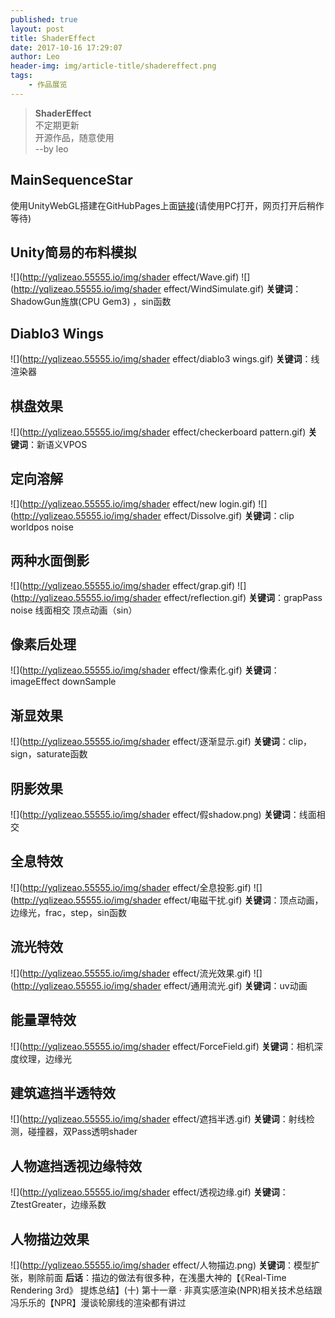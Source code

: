 ```yaml
---
published: true
layout: post
title: ShaderEffect
date: 2017-10-16 17:29:07
author: Leo
header-img: img/article-title/shadereffect.png
tags:
    - 作品展览
---
```

> **ShaderEffect**<br>
> 不定期更新<br>
> 开源作品，随意使用<br>
>  --by leo<br>

## MainSequenceStar
使用UnityWebGL搭建在GitHubPages上面[链接](http://yqlizeao.55555.io/MainSequenceStar-UnityShader/MainSequenceStar/index.html)(请使用PC打开，网页打开后稍作等待)

## Unity简易的布料模拟
![](http://yqlizeao.55555.io/img/shader effect/Wave.gif)
![](http://yqlizeao.55555.io/img/shader effect/WindSimulate.gif)
**关键词**：ShadowGun旌旗(CPU Gem3) ，sin函数

## Diablo3 Wings
![](http://yqlizeao.55555.io/img/shader effect/diablo3 wings.gif)
**关键词**：线渲染器

## 棋盘效果
![](http://yqlizeao.55555.io/img/shader effect/checkerboard pattern.gif)
**关键词**：新语义VPOS

## 定向溶解
![](http://yqlizeao.55555.io/img/shader effect/new login.gif)
![](http://yqlizeao.55555.io/img/shader effect/Dissolve.gif)
**关键词**：clip worldpos noise

## 两种水面倒影
![](http://yqlizeao.55555.io/img/shader effect/grap.gif)
![](http://yqlizeao.55555.io/img/shader effect/reflection.gif)
**关键词**：grapPass noise 线面相交 顶点动画（sin）

## 像素后处理
![](http://yqlizeao.55555.io/img/shader effect/像素化.gif)
**关键词**：imageEffect downSample

## 渐显效果
![](http://yqlizeao.55555.io/img/shader effect/逐渐显示.gif)
**关键词**：clip，sign，saturate函数

## 阴影效果
![](http://yqlizeao.55555.io/img/shader effect/假shadow.png)
**关键词**：线面相交

## 全息特效
![](http://yqlizeao.55555.io/img/shader effect/全息投影.gif)
![](http://yqlizeao.55555.io/img/shader effect/电磁干扰.gif)
**关键词**：顶点动画，边缘光，frac，step，sin函数

## 流光特效
![](http://yqlizeao.55555.io/img/shader effect/流光效果.gif)
![](http://yqlizeao.55555.io/img/shader effect/通用流光.gif)
**关键词**：uv动画

## 能量罩特效
![](http://yqlizeao.55555.io/img/shader effect/ForceField.gif)
**关键词**：相机深度纹理，边缘光

## 建筑遮挡半透特效
![](http://yqlizeao.55555.io/img/shader effect/遮挡半透.gif)
**关键词**：射线检测，碰撞器，双Pass透明shader

## 人物遮挡透视边缘特效
![](http://yqlizeao.55555.io/img/shader effect/透视边缘.gif)
**关键词**：ZtestGreater，边缘系数

## 人物描边效果
![](http://yqlizeao.55555.io/img/shader effect/人物描边.png)
**关键词**：模型扩张，剔除前面
**后话**：描边的做法有很多种，在浅墨大神的【《Real-Time Rendering 3rd》 提炼总结】(十) 第十一章 · 非真实感渲染(NPR)相关技术总结跟冯乐乐的【NPR】漫谈轮廓线的渲染都有讲过